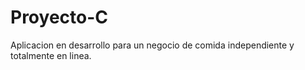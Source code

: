 # Proyecto-C
Aplicacion en desarrollo para un negocio de comida independiente y totalmente en linea.
